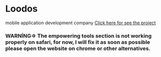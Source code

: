 # Loodos

mobile application development company
<a href='https://mozanyazar.github.io/Loodos/'> Click here for see the project </a>

<h3>WARNİNG=> The empowering tools section is not working properly on safari, for now, I will fix it as soon as possible please open the website on chrome or other alternatives.</h3>
